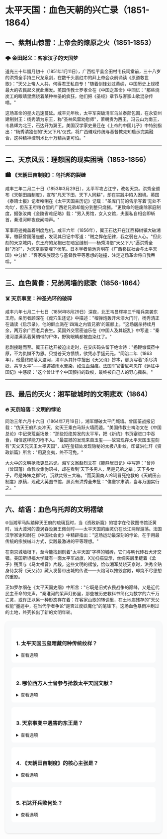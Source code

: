 # 太平天国：血色天朝的兴亡录（1851-1864）

## 一、紫荆山惊雷：上帝会的燎原之火（1851-1853）

### 🌩️ 金田起义：客家汉子的天国梦

道光三十年腊月初十（1851年1月11日），广西桂平县金田村韦氏祠堂前，三十八岁的洪秀全手持三尺龙泉剑，在数千头裹红巾的拜上帝会众前诵读《原道救世歌》："天父上帝人人共，何得君王私自专！"随着剑锋划过黄绸，中国历史上规模最大的农民起义就此爆发。英国传教士罗孝全在《中国之革命》中回忆："那些烧炭工的眼睛里燃烧着某种神圣的疯狂，他们把《圣经》章节与客家山歌混杂传唱。"

这场革命的星火迅速蔓延。咸丰元年秋，太平军突破清军乌兰泰部包围，在永安州建制封王：杨秀清为东王，称"圣神风雷劝慰师"，萧朝贵为西王，冯云山为南王，韦昌辉为北王，石达开为翼王。美国汉学家史景迁在《上帝的中国儿子》中特别指出："杨秀清独创的'天父下凡'仪式，将广西傩戏传统与基督教先知启示完美融合，这种精神控制术比十万精兵更可怕。"

---

## 二、天京风云：理想国的现实困境（1853-1856）

### 🏙️ 《天朝田亩制度》：乌托邦的裂缝

咸丰三年二月二十日（1853年3月29日），太平军攻占江宁，改名天京。洪秀全颁布《天朝田亩制度》，宣布"凡天下田，天下人同耕"，却在实践中陷入困境。英国《泰晤士报》记者呤唎在《太平天国亲历记》记载："圣库门前的告示写着'无处不均匀'，但东王府粮仓里的广西老兄弟却能分到整只烧猪。"更致命的是废除家庭制度，据张汝南《金陵省难纪略》载："男入男馆，女入女馆，夫妻私自相会即斩首，秦淮河畔夜夜闻啼声。"

军事奇迹掩盖着制度危机。咸丰六年（1856年），翼王石达开在江西樟树镇大破湘军，缴获曾国藩座船，发现其日记中写道："贼之悍在纪律，我之弱在人心。"但此刻的天京城内，东王府的龙袍已在暗室缝制——杨秀清借"天父下凡"逼洪秀全封"万岁"，为天京事变埋下伏笔。日本学者菊池秀明在《广西移民社会与太平天国》中分析："客家宗族观念与基督教平等思想的碰撞，注定这场革命将自我吞噬。"

---

## 三、血色黄昏：兄弟阋墙的悲歌（1856-1864）

### ☠️ 天京事变：神圣光环的破碎

咸丰六年七月二十七日（1856年8月29日）深夜，北王韦昌辉率三千精兵突袭东王府。亲历者顾深在《虎穴生还记》中描述："榴弹炮轰开朱漆大门时，杨秀清正在诵读《启示录》，他的鲜血溅在'四海之内皆兄弟'的匾额上。"这场屠杀持续月余，两万余广西老兵丧生。英国外交官密迪乐在《中国人及其叛乱》中写道："秦淮河漂满系着黄绸带的尸体，野狗眼睛都被血染红了。"

悲剧接踵而至。翼王石达开被迫出走时，在安庆码头留下绝命诗："扬鞭慷慨莅中原，不为仇雠不为恩。只觉苍天方愦愦，欲凭赤手拯元元。"同治二年（1863年），他最终陨落大渡河，清军从其怀中搜出《天父诗》抄本，扉页写着"杀尽清妖，共享太平"——墨迹被雨水晕染，如泣血泪痕。法国军官雷尼考恩在《远征中国记》中感叹："这个曾让半个中国颤抖的政权，最终被自己人的野心撕裂。"

---

## 四、最后的天火：湘军破城时的文明悲欢（1864）

### 🔥 天京陷落：文明的悖论

同治三年六月十六日（1864年7月19日），湘军爆破太平门城墙。曾国荃战报记载："伪天王府烈炎冲天，幼天王乘白马跃火墙而遁。"美国传教士裨治文在《中国总论》中记录荒诞场景："那些拒绝剪发的太平军，把《新约》书页塞进口中吞食，相信这样能刀枪不入。"最震撼的发现来自玉玺——故宫现存太平天国玉玺刻有"天父天兄天王太平天国"，却在玺钮处发现隐秘的太极八卦纹，印证洪仁玕《资政新篇》所言："用夏变夷，终不可免。"

大火中的文明抢救更显吊诡。湘军文案赵烈文在《能静居日记》中写道："曾帅（曾国藩）命我收集伪诏书，却在看到'天下多男人，尽是兄弟之辈；天下多女子，尽是姊妹之群'时，沉默焚毁三大箱。"而英国商人呤唎冒死抢救的《天朝田亩制度》原稿，现藏大英图书馆，扉页有洪秀全朱批："俟寰宇肃清，当与万国实行之。"

---

## 六、结语：血色乌托邦的文明褶皱

🌐当湘军马队踏碎天王府的琉璃瓦时，当《资政新篇》的铅字在伦敦图书馆泛黄时，当大渡河的漩涡吞没翼王佩剑时——太平天国的幽灵仍在长江两岸游荡。法国汉学家谢和耐在《中国社会史》中精辟指出："这场运动最深刻的悖论，在于用最传统的宗族械斗方式，实践最激进的平等理想。" 

在南京城墙根下，至今能找到刻着"太平天国"字样的城砖，它们与明代砖石犬牙交错。美国斯坦福大学藏有一面太平军战旗，X光扫描显示，丝绸夹层里缝着《孟子》残页与《马太福音》片段。这些文明的褶皱，恰似湘军焚烧天京时，洪秀全贴身侍女将《天父诗》藏入发髻带出城的传说——火焰可以摧毁宫殿，却烧不尽思想的重影。

正如罗尔纲在《太平天国史纲》中所言："它既是旧式农民战争的巅峰，又是近代民主革命的先声。"秦淮河的桨声灯影里，那些被历史教科书简化为数字的六千万亡灵，或许正以另一种形态存在着：在客家山歌的转调里，在土地庙残存的"天父权能"墨迹中，在当代学者争论"是否过度妖魔化"的笔锋下。这场血色暴雨冲刷过的土地，终究长出了新的文明年轮。

<style>
.quiz-box {
  background: #f8f9fa;
  border-radius: 10px;
  padding: 20px;
  margin: 20px 0;
  box-shadow: 0 2px 5px rgba(0,0,0,0.1);
}

.quiz-question {
  background: white;
  border-radius: 8px;
  padding: 15px;
  margin-bottom: 15px;
}

.quiz-option {
  display: block;
  padding: 10px;
  margin: 5px 0;
  border: 1px solid #ddd;
  border-radius: 5px;
  cursor: pointer;
}

.quiz-option:hover {
  background: #f0f0f0;
}

.quiz-answer {
  margin-top: 10px;
  padding: 10px;
  border-radius: 5px;
  background: #e8f5e9;
  color: #2e7d32;
}
</style>

<div class="quiz-box">
  <div class="quiz-question">
    <h3>1. 太平天国玉玺暗藏何种传统纹样？</h3>
    <details>
      <summary>查看选项</summary>
      <div class="quiz-option">A. 龙凤呈祥</div>
      <div class="quiz-option">B. 太极八卦</div>
      <div class="quiz-option">C. 卍字符</div>
      <div class="quiz-option">D. 缠枝莲纹</div>
      <details>
        <summary>查看答案</summary>
        <div class="quiz-answer">正确答案是 B. 太极八卦（反映华夏文明对革命意识形态的潜在影响）</div>
      </details>
    </details>
  </div>

  <div class="quiz-question">
    <h3>2. 哪位西方人士曾参与抢救太平天国文献？</h3>
    <details>
      <summary>查看选项</summary>
      <div class="quiz-option">A. 雷尼考恩</div>
      <div class="quiz-option">B. 罗孝全</div>
      <div class="quiz-option">C. 呤唎</div>
      <div class="quiz-option">D. 裨治文</div>
      <details>
        <summary>查看答案</summary>
        <div class="quiz-answer">正确答案是 C. 呤唎（其抢救的《天朝田亩制度》现存大英图书馆）</div>
      </details>
    </details>
  </div>

  <div class="quiz-question">
    <h3>3. 天京事变中遇害的东王是？</h3>
    <details>
      <summary>查看选项</summary>
      <div class="quiz-option">A. 韦昌辉</div>
      <div class="quiz-option">B. 冯云山</div>
      <div class="quiz-option">C. 杨秀清</div>
      <div class="quiz-option">D. 萧朝贵</div>
      <details>
        <summary>查看答案</summary>
        <div class="quiz-answer">正确答案是 C. 杨秀清（在诵读《圣经》时被北王袭杀）</div>
      </details>
    </details>
  </div>

  <div class="quiz-question">
    <h3>4. 《天朝田亩制度》的核心主张是？</h3>
    <details>
      <summary>查看选项</summary>
      <div class="quiz-option">A. 土地私有</div>
      <div class="quiz-option">B. 均田免赋</div>
      <div class="quiz-option">C. 重农抑商</div>
      <div class="quiz-option">D. 科举取士</div>
      <details>
        <summary>查看答案</summary>
        <div class="quiz-answer">正确答案是 B. 均田免赋（'凡天下田，天下人同耕'的理想设计）</div>
      </details>
    </details>
  </div>

  <div class="quiz-question">
    <h3>5. 石达开兵败何处？</h3>
    <details>
      <summary>查看选项</summary>
      <div class="quiz-option">A. 大渡河</div>
      <div class="quiz-option">B. 金沙江</div>
      <div class="quiz-option">C. 赤水河</div>
      <div class="quiz-option">D. 乌江</div>
      <details>
        <summary>查看答案</summary>
        <div class="quiz-answer">正确答案是 A. 大渡河（1863年翼王全军覆没之地）</div>
      </details>
    </details>
  </div>
</div>